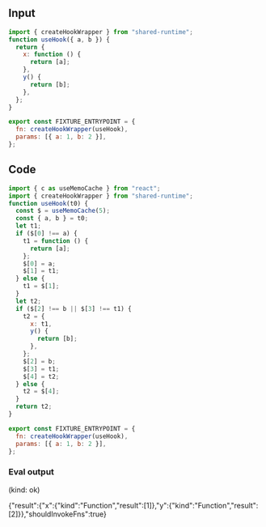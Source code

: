 
## Input

```javascript
import { createHookWrapper } from "shared-runtime";
function useHook({ a, b }) {
  return {
    x: function () {
      return [a];
    },
    y() {
      return [b];
    },
  };
}

export const FIXTURE_ENTRYPOINT = {
  fn: createHookWrapper(useHook),
  params: [{ a: 1, b: 2 }],
};

```

## Code

```javascript
import { c as useMemoCache } from "react";
import { createHookWrapper } from "shared-runtime";
function useHook(t0) {
  const $ = useMemoCache(5);
  const { a, b } = t0;
  let t1;
  if ($[0] !== a) {
    t1 = function () {
      return [a];
    };
    $[0] = a;
    $[1] = t1;
  } else {
    t1 = $[1];
  }
  let t2;
  if ($[2] !== b || $[3] !== t1) {
    t2 = {
      x: t1,
      y() {
        return [b];
      },
    };
    $[2] = b;
    $[3] = t1;
    $[4] = t2;
  } else {
    t2 = $[4];
  }
  return t2;
}

export const FIXTURE_ENTRYPOINT = {
  fn: createHookWrapper(useHook),
  params: [{ a: 1, b: 2 }],
};

```
      
### Eval output
(kind: ok) <div>{"result":{"x":{"kind":"Function","result":[1]},"y":{"kind":"Function","result":[2]}},"shouldInvokeFns":true}</div>